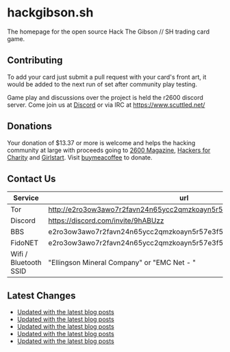# hackgibson.sh
The homepage for the open source Hack The Gibson // SH trading card game.


## Contributing

To add your card just submit a pull request with your card's front art, it would be added to the next run of set after community play testing.

Game play and discussions over the project is held the r2600 discord server. Come join us at [Discord](https://discord.com/invite/9hABUzz) or via IRC at https://www.scuttled.net/


## Donations

Your donation of $13.37 or more is welcome and helps the hacking community at large with proceeds going to [2600 Magazine](https://2600.com/), [Hackers for Charity](https://hackersforcharity.org) and [Girlstart](https://girlstart.org).  Visit [buymeacoffee](https://www.buymeacoffee.com/hackgibson.sh) to donate.


## Contact Us

Service | url
-|-
Tor | http://e2ro3ow3awo7r2favn24n65ycc2qmzkoayn5r57e3f56nvjwdcgg32ad.onion
Discord | https://discord.com/invite/9hABUzz
BBS | e2ro3ow3awo7r2favn24n65ycc2qmzkoayn5r57e3f56nvjwdcgg32ad.onion:23
FidoNET | e2ro3ow3awo7r2favn24n65ycc2qmzkoayn5r57e3f56nvjwdcgg32ad.onion:24554
Wifi / Bluetooth SSID | "Ellingson Mineral Company" or "EMC Net - <fidonet address>"

## Latest Changes
<!-- BLOG-POST-LIST:START -->
- [Updated with the latest blog posts](https://github.com/DFW2600/hackgibson.sh/commit/1f131c3df47b0d29993bc50aeacf4627f28558ba)
- [Updated with the latest blog posts](https://github.com/DFW2600/hackgibson.sh/commit/eb81658c3c5de7e624c6ebf115a3b3c878f4709f)
- [Updated with the latest blog posts](https://github.com/DFW2600/hackgibson.sh/commit/4529c18cdc1dc21fec8ce104b75414a7ccca8a10)
- [Updated with the latest blog posts](https://github.com/DFW2600/hackgibson.sh/commit/e09871dfb6c3140e93052abe115400191730b439)
- [Updated with the latest blog posts](https://github.com/DFW2600/hackgibson.sh/commit/6fa82cbd102afb17f08c2b95bbafd0a7b358c2cc)
<!-- BLOG-POST-LIST:END -->
